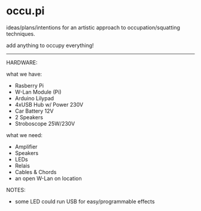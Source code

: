 occu.pi
========

ideas/plans/intentions for an artistic approach to occupation/squatting techniques.

add anything to occupy everything!

----------------------

HARDWARE:

what we have:
- Rasberry Pi
- W-Lan Module (Pi)
- Arduino Lilypad
- 4xUSB Hub w/ Power 230V
- Car Battery 12V
- 2 Speakers
- Stroboscope 25W/230V

what we need:
- Amplifier
- Speakers
- LEDs
- Relais
- Cables & Chords
- an open W-Lan on location


NOTES:
- some LED could run USB for easy/programmable effects 
